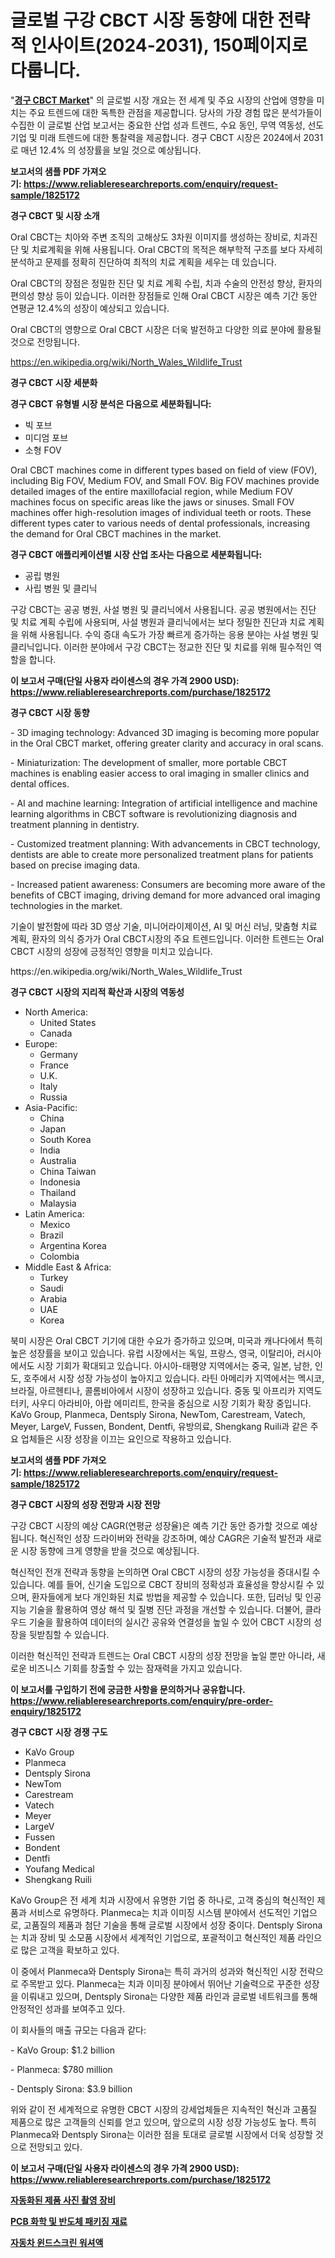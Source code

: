 <p><h1>글로벌 구강 CBCT 시장 동향에 대한 전략적 인사이트(2024-2031), 150페이지로 다룹니다.</h1></p><p>"<strong><a href="https://www.reliableresearchreports.com/oral-cbct-r1825172">경구 CBCT Market</a></strong>" 의 글로벌 시장 개요는 전 세계 및 주요 시장의 산업에 영향을 미치는 주요 트렌드에 대한 독특한 관점을 제공합니다. 당사의 가장 경험 많은 분석가들이 수집한 이 글로벌 산업 보고서는 중요한 산업 성과 트렌드, 수요 동인, 무역 역동성, 선도 기업 및 미래 트렌드에 대한 통찰력을 제공합니다. 경구 CBCT 시장은 2024에서 2031로 매년 12.4% 의 성장률을 보일 것으로 예상됩니다.</p>
<p><strong>보고서의 샘플 PDF 가져오기:&nbsp;<a href="https://www.reliableresearchreports.com/enquiry/request-sample/1825172">https://www.reliableresearchreports.com/enquiry/request-sample/1825172</a></strong></p>
<p><strong>경구 CBCT 및 시장 소개</strong></p>
<p><p>Oral CBCT는 치아와 주변 조직의 고해상도 3차원 이미지를 생성하는 장비로, 치과진단 및 치료계획을 위해 사용됩니다. Oral CBCT의 목적은 해부학적 구조를 보다 자세히 분석하고 문제를 정확히 진단하여 최적의 치료 계획을 세우는 데 있습니다.</p><p>Oral CBCT의 장점은 정밀한 진단 및 치료 계획 수립, 치과 수술의 안전성 향상, 환자의 편의성 향상 등이 있습니다. 이러한 장점들로 인해 Oral CBCT 시장은 예측 기간 동안 연평균 12.4%의 성장이 예상되고 있습니다.</p><p>Oral CBCT의 영향으로 Oral CBCT 시장은 더욱 발전하고 다양한 의료 분야에 활용될 것으로 전망됩니다.</p></p>
<p><a href="https://en.wikipedia.org/wiki/North_Wales_Wildlife_Trust">https://en.wikipedia.org/wiki/North_Wales_Wildlife_Trust</a></p>
<p><strong>경구 CBCT 시장 세분화</strong></p>
<p><strong>경구 CBCT 유형별 시장 분석은 다음으로 세분화됩니다:</strong></p>
<p><ul><li>빅 포브</li><li>미디엄 포브</li><li>소형 FOV</li></ul></p>
<p><p>Oral CBCT machines come in different types based on field of view (FOV), including Big FOV, Medium FOV, and Small FOV. Big FOV machines provide detailed images of the entire maxillofacial region, while Medium FOV machines focus on specific areas like the jaws or sinuses. Small FOV machines offer high-resolution images of individual teeth or roots. These different types cater to various needs of dental professionals, increasing the demand for Oral CBCT machines in the market.</p></p>
<p><strong>경구 CBCT 애플리케이션별 시장 산업 조사는 다음으로 세분화됩니다:</strong></p>
<p><ul><li>공립 병원</li><li>사립 병원 및 클리닉</li></ul></p>
<p><p>구강 CBCT는 공공 병원,  사설 병원 및 클리닉에서 사용됩니다. 공공 병원에서는 진단 및 치료 계획 수립에 사용되며, 사설 병원과 클리닉에서는 보다 정밀한 진단과 치료 계획을 위해 사용됩니다. 수익 증대 속도가 가장 빠르게 증가하는 응용 분야는 사설 병원 및 클리닉입니다. 이러한 분야에서 구강 CBCT는 정교한 진단 및 치료를 위해 필수적인 역할을 합니다.</p></p>
<p><strong>이 보고서 구매(단일 사용자 라이센스의 경우 가격 2900 USD): <a href="https://www.reliableresearchreports.com/purchase/1825172">https://www.reliableresearchreports.com/purchase/1825172</a></strong></p>
<p><strong>경구 CBCT 시장 동향</strong></p>
<p><p>- 3D imaging technology: Advanced 3D imaging is becoming more popular in the Oral CBCT market, offering greater clarity and accuracy in oral scans.</p><p>- Miniaturization: The development of smaller, more portable CBCT machines is enabling easier access to oral imaging in smaller clinics and dental offices.</p><p>- AI and machine learning: Integration of artificial intelligence and machine learning algorithms in CBCT software is revolutionizing diagnosis and treatment planning in dentistry.</p><p>- Customized treatment planning: With advancements in CBCT technology, dentists are able to create more personalized treatment plans for patients based on precise imaging data.</p><p>- Increased patient awareness: Consumers are becoming more aware of the benefits of CBCT imaging, driving demand for more advanced oral imaging technologies in the market.</p><p>기술이 발전함에 따라 3D 영상 기술, 미니어라이제이션, AI 및 머신 러닝, 맞춤형 치료 계획, 환자의 의식 증가가 Oral CBCT시장의 주요 트렌드입니다. 이러한 트렌드는 Oral CBCT 시장의 성장에 긍정적인 영향을 미치고 있습니다.</p></p>
<p>https://en.wikipedia.org/wiki/North_Wales_Wildlife_Trust</p>
<p><strong>경구 CBCT 시장의 지리적 확산과 시장의 역동성</strong></p>
<p><ul>
    <li>
        North America:
        <ul>
            <li>United States</li>
            <li>Canada</li>
        </ul>
    </li>
    <li>
        Europe:
        <ul>
            <li>Germany</li>
            <li>France</li>
            <li>U.K.</li>
            <li>Italy</li>
            <li>Russia</li>
        </ul>
    </li>
    <li>
        Asia-Pacific:
        <ul>
            <li>China</li>
            <li>Japan</li>
            <li>South Korea</li>
            <li>India</li>
            <li>Australia</li>
            <li>China Taiwan</li>
            <li>Indonesia</li>
            <li>Thailand</li>
            <li>Malaysia</li>
        </ul>
    </li>
    <li>
        Latin America:
        <ul>
            <li>Mexico</li>
            <li>Brazil</li>
            <li>Argentina Korea</li>
            <li>Colombia</li>
        </ul>
    </li>
    <li>
        Middle East & Africa:
        <ul>
            <li>Turkey</li>
            <li>Saudi</li>
            <li>Arabia</li>
            <li>UAE</li>
            <li>Korea</li>
        </ul>
    </li>
    </ul></p>
<p><p>북미 시장은 Oral CBCT 기기에 대한 수요가 증가하고 있으며, 미국과 캐나다에서 특히 높은 성장률을 보이고 있습니다. 유럽 시장에서는 독일, 프랑스, 영국, 이탈리아, 러시아에서도 시장 기회가 확대되고 있습니다. 아시아-태평양 지역에서는 중국, 일본, 남한, 인도, 호주에서 시장 성장 가능성이 높아지고 있습니다. 라틴 아메리카 지역에서는 멕시코, 브라질, 아르헨티나, 콜롬비아에서 시장이 성장하고 있습니다. 중동 및 아프리카 지역도 터키, 사우디 아라비아, 아랍 에미리트, 한국을 중심으로 시장 기회가 확장 중입니다. KaVo Group, Planmeca, Dentsply Sirona, NewTom, Carestream, Vatech, Meyer, LargeV, Fussen, Bondent, Dentfi, 유방의료, Shengkang Ruili과 같은 주요 업체들은 시장 성장을 이끄는 요인으로 작용하고 있습니다.</p></p>
<p><strong>보고서의 샘플 PDF 가져오기:&nbsp;<a href="https://www.reliableresearchreports.com/enquiry/request-sample/1825172">https://www.reliableresearchreports.com/enquiry/request-sample/1825172</a></strong></p>
<p><strong>경구 CBCT 시장의 성장 전망과 시장 전망</strong></p>
<p><p>구강 CBCT 시장의 예상 CAGR(연평균 성장율)은 예측 기간 동안 증가할 것으로 예상됩니다. 혁신적인 성장 드라이버와 전략을 강조하며, 예상 CAGR은 기술적 발전과 새로운 시장 동향에 크게 영향을 받을 것으로 예상됩니다. </p><p>혁신적인 전개 전략과 동향을 논의하면 Oral CBCT 시장의 성장 가능성을 증대시킬 수 있습니다. 예를 들어, 신기술 도입으로 CBCT 장비의 정확성과 효율성을 향상시킬 수 있으며, 환자들에게 보다 개인화된 치료 방법을 제공할 수 있습니다. 또한, 딥러닝 및 인공지능 기술을 활용하여 영상 해석 및 질병 진단 과정을 개선할 수 있습니다. 더불어, 클라우드 기술을 활용하여 데이터의 실시간 공유와 연결성을 높일 수 있어 CBCT 시장의 성장을 뒷받침할 수 있습니다.</p><p>이러한 혁신적인 전략과 트렌드는 Oral CBCT 시장의 성장 전망을 높일 뿐만 아니라, 새로운 비즈니스 기회를 창출할 수 있는 잠재력을 가지고 있습니다.</p></p>
<p><strong>이 보고서를 구입하기 전에 궁금한 사항을 문의하거나 공유합니다. <a href="https://www.reliableresearchreports.com/enquiry/pre-order-enquiry/1825172">https://www.reliableresearchreports.com/enquiry/pre-order-enquiry/1825172</a></strong></p>
<p><strong>경구 CBCT 시장 경쟁 구도</strong></p>
<p><ul><li>KaVo Group</li><li>Planmeca</li><li>Dentsply Sirona</li><li>NewTom</li><li>Carestream</li><li>Vatech</li><li>Meyer</li><li>LargeV</li><li>Fussen</li><li>Bondent</li><li>Dentfi</li><li>Youfang Medical</li><li>Shengkang Ruili</li></ul></p>
<p><p>KaVo Group은 전 세계 치과 시장에서 유명한 기업 중 하나로, 고객 중심의 혁신적인 제품과 서비스로 유명하다. Planmeca는 치과 이미징 시스템 분야에서 선도적인 기업으로, 고품질의 제품과 첨단 기술을 통해 글로벌 시장에서 성장 중이다. Dentsply Sirona는 치과 장비 및 소모품 시장에서 세계적인 기업으로, 포괄적이고 혁신적인 제품 라인으로 많은 고객을 확보하고 있다.</p><p>이 중에서 Planmeca와 Dentsply Sirona는 특히 과거의 성과와 혁신적인 시장 전략으로 주목받고 있다. Planmeca는 치과 이미징 분야에서 뛰어난 기술력으로 꾸준한 성장을 이뤄내고 있으며, Dentsply Sirona는 다양한 제품 라인과 글로벌 네트워크를 통해 안정적인 성과를 보여주고 있다.</p><p>이 회사들의 매출 규모는 다음과 같다:</p><p>- KaVo Group: $1.2 billion</p><p>- Planmeca: $780 million</p><p>- Dentsply Sirona: $3.9 billion</p><p>위와 같이 전 세계적으로 유명한 CBCT 시장의 강세업체들은 지속적인 혁신과 고품질 제품으로 많은 고객들의 신뢰를 얻고 있으며, 앞으로의 시장 성장 가능성도 높다. 특히 Planmeca와 Dentsply Sirona는 이러한 점을 토대로 글로벌 시장에서 더욱 성장할 것으로 전망되고 있다.</p></p>
<p><strong>이 보고서 구매(단일 사용자 라이센스의 경우 가격 2900 USD): <a href="https://www.reliableresearchreports.com/purchase/1825172">https://www.reliableresearchreports.com/purchase/1825172</a></strong></p>
<p><strong><p><a href="https://github.com/LuckeyCorbin/Market-Research-Report-List-2/blob/main/7127527101560.md">자동화된 제품 사진 촬영 장비</a></p><p><a href="https://github.com/sougarounis/Market-Research-Report-List-5/blob/main/3345210101562.md">PCB 화학 및 반도체 패키징 재료</a></p><p><a href="https://github.com/sougarounis/Market-Research-Report-List-5/blob/main/7835862101561.md">자동차 윈드스크린 워셔액</a></p></strong></p>
<p></p>